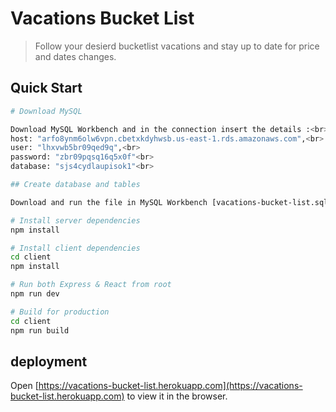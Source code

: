 # Vacations Bucket List

> Follow your desierd bucketlist vacations and stay up to date for price and dates changes.

## Quick Start

```bash
# Download MySQL

Download MySQL Workbench and in the connection insert the details :<br>
host: "arfo8ynm6olw6vpn.cbetxkdyhwsb.us-east-1.rds.amazonaws.com",<br>
user: "lhxvwb5br09qed9q",<br>
password: "zbr09pqsq16q5x0f"<br>
database: "sjs4cydlaupisok1"<br>

## Create database and tables

Download and run the file in MySQL Workbench [vacations-bucket-list.sql ](/vacations-bucket-list.sql).
```

```bash
# Install server dependencies
npm install

# Install client dependencies
cd client
npm install

# Run both Express & React from root
npm run dev

# Build for production
cd client
npm run build
```

## deployment

Open [https://vacations-bucket-list.herokuapp.com](https://vacations-bucket-list.herokuapp.com) to view it in the browser.
